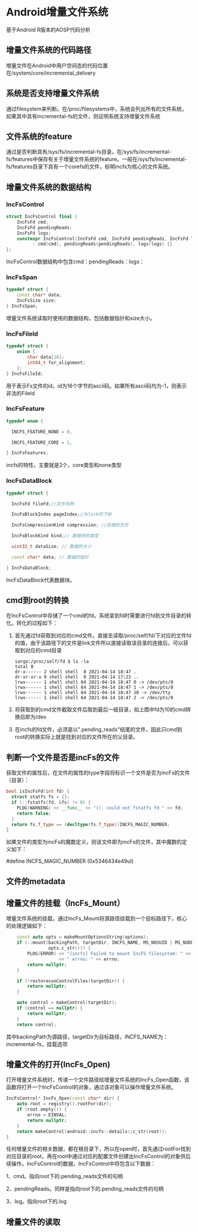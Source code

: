 # Android增量文件系统

基于Android R版本的AOSP代码分析

## 增量文件系统的代码路径

增量文件在Android中用户空间态的代码位置在/system/core/incremental_delivery

## 系统是否支持增量文件系统

通过filesystem来判断。在/proc/filesystems中，系统会列出所有的文件系统，如果其中具有incremental-fs的文件，则证明系统支持增量文件系统

## 文件系统的feature

通过是否判断具有/sys/fs/incremental-fs目录。在/sys/fs/incremental-fs/features中保存有关于增量文件系统的feature。一般在/sys/fs/incremental-fs/features目录下具有一个corefs的文件，标明incfs为核心的文件系统。

## 增量文件系统的数据结构

### IncFsControl

```C++
struct IncFsControl final {
    IncFsFd cmd;
    IncFsFd pendingReads;
    IncFsFd logs;
    constexpr IncFsControl(IncFsFd cmd, IncFsFd pendingReads, IncFsFd logs)
          : cmd(cmd), pendingReads(pendingReads), logs(logs) {}
};
```

IncFsControl数据结构中包含cmd：pendingReads：logs：

### IncFsSpan

```C++
typedef struct {
    const char* data;
    IncFsSize size;
} IncFsSpan;
```

增量文件系统读取时使用的数据结构，包括数据指针和size大小。

### IncFsFileId

```C++
typedef struct {
    union {
        char data[16];
        int64_t for_alignment;
    };
} IncFsFileId;
```

用于表示Fs文件的id，id为16个字节的ascii码。如果所有ascii码均为-1，则表示非法的FileId

### IncFsFeature

```c++
typedef enum {

  INCFS_FEATURE_NONE = 0,

  INCFS_FEATURE_CORE = 1,

} IncFsFeatures;
```

incfs的特性，主要就是2个，core类型和none类型



### IncFsDataBlock

```C++
typedef struct {

  IncFsFd fileFd;//文件句柄

  IncFsBlockIndex pageIndex;//block的下标

  IncFsCompressionKind compression; //压缩的方式

  IncFsBlockKind kind;// 数据块的类型

  uint32_t dataSize; // 数据的大小

  const char* data; // 数据的指针

} IncFsDataBlock;
```

IncFsDataBlock代表数据块。



## cmd到root的转换

在IncFsControl中存储了一个cmd的fd，系统拿到fd时需要进行fd到文件目录的转化。转化的过程如下：

1. 首先通过fd获取到对应的cmd文件。直接去读取/proc/self/fd/下对应的文件fd的值，由于该路径下的文件是link文件所以直接读取该目录的连接后，可以获取到对应的cmd目录

   ```shell
   sargo:/proc/self/fd $ ls -la
   total 0
   dr-x------ 2 shell shell  0 2021-04-14 18:47 .
   dr-xr-xr-x 9 shell shell  0 2021-04-14 17:23 ..
   lrwx------ 1 shell shell 64 2021-04-14 18:47 0 -> /dev/pts/0
   lrwx------ 1 shell shell 64 2021-04-14 18:47 1 -> /dev/pts/0
   lrwx------ 1 shell shell 64 2021-04-14 18:47 10 -> /dev/tty
   lrwx------ 1 shell shell 64 2021-04-14 18:47 2 -> /dev/pts/0
   ```

2. 将获取到的cmd文件截取文件后取到最后一级目录，如上图中fd为10的cmd转换后即为/dev

3. 在incfs的fd文件，必须是以".pending_reads"结尾的文件，因此只cmd到root的转换实际上就是找到对应的文件所在的父目录。

## 判断一个文件是否是incFs的文件

获取文件的属性后，在文件的属性的type字段将标识一个文件是否为incFs的文件（目录）：

```C++
bool isIncFsFd(int fd) {
  struct statfs fs = {};
  if (::fstatfs(fd, &fs) != 0) {
    PLOG(WARNING) << __func__ << "(): could not fstatfs fd " << fd;
    return false;
  }
  return fs.f_type == (decltype(fs.f_type))INCFS_MAGIC_NUMBER;
}
```

如果文件的类型为incFs的魔数定义，则该文件即为incFs的文件，其中魔数的定义如下：

\#define INCFS_MAGIC_NUMBER (0x5346434e49ul)



## 文件的metadata

## 增量文件的挂载（IncFs_Mount）

增量文件系统的挂载，通过IncFs_Mount将源路径挂载到一个目标路径下，核心的处理逻辑如下：

```C++
    const auto opts = makeMountOptionsString(options);
    if (::mount(backingPath, targetDir, INCFS_NAME, MS_NOSUID | MS_NODEV | MS_NOATIME,
                opts.c_str())) {
        PLOG(ERROR) << "[incfs] Failed to mount IncFS filesystem: " << targetDir
                    << " errno: " << errno;
        return nullptr;
    }

    if (!restoreconControlFiles(targetDir)) {
        return nullptr;
    }

    auto control = makeControl(targetDir);
    if (control == nullptr) {
        return nullptr;
    }
    return control;
```

其中backingPath为源路径，targetDir为目标路径，INCFS_NAME为：incremental-fs，挂载选项



## 增量文件的打开(IncFs_Open)

打开增量文件系统时，传递一个文件路径给增量文件系统的IncFs_Open函数，该函数将打开一个IncFsControl的对象，通过该对象可以操作增量文件系统。

```C++
IncFsControl* IncFs_Open(const char* dir) {
    auto root = registry().rootFor(dir);
    if (root.empty()) {
        errno = EINVAL;
        return nullptr;
    }
    return makeControl(android::incfs::details::c_str(root));
}
```

任何增量文件的相关数据，都在根目录下，所以在open时，首先通过rootFor找到对应目录的root，再在root中通过对应的配置文件创建出IncFsControl的对象供后续操作。IncFsControl的数据，IncFsControl中将包含以下数据：

1、cmd。指向root下的.pending_reads文件的句柄

2、pendingReads。同样是指向root下的.pending_reads文件的句柄

3、log。指向root下的.log



## 增量文件的读取

